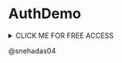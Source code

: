 # AuthDemo

<details><summary>CLICK ME FOR FREE ACCESS</summary>
<p>

#### MAKE BY Sayantan Kar...

#### Step 1. Add the JitPack repository to your build file

```java
	allprojects {
		repositories {
			...
			maven { url 'https://jitpack.io' }
		}
	}
```

#### Step 2. Add the dependency

```java
	dependencies {
	        implementation 'com.github.karsayantan:AuthDemo:1.0.0'
	}
```
</p>
</details>

@snehadas04

